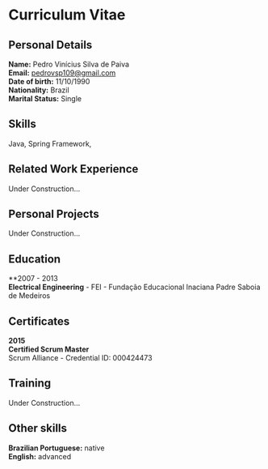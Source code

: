 # Curriculum Vitae

## Personal Details

**Name:** Pedro Vinícius Silva de Paiva <br>
**Email:** pedrovsp109@gmail.com  <br>
**Date of birth:** 11/10/1990  <br>
**Nationality:** Brazil  <br>
**Marital Status:** Single  <br>

## Skills

Java, Spring Framework, 

## Related Work Experience

Under Construction...

## Personal Projects

Under Construction...

## Education

**2007 - 2013 <br>
**Electrical Engineering** - FEI - Fundação Educacional Inaciana Padre Saboia de Medeiros

## Certificates

**2015**<br>
**Certified Scrum Master** <br>
Scrum Alliance - Credential ID: 000424473

## Training

Under Construction...

## Other skills

**Brazilian Portuguese:** native <br>
**English:** advanced <br>
